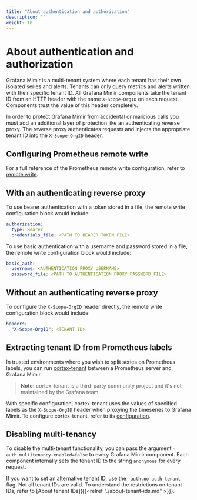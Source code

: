 ```yaml
---
title: "About authentication and authorization"
description: ""
weight: 10
---
```


# About authentication and authorization

Grafana Mimir is a multi-tenant system where each tenant has their own isolated series and alerts.
Tenants can only query metrics and alerts written with their specific tenant ID.
All Grafana Mimir components take the tenant ID from an HTTP header with the name `X-Scope-OrgID` on each request.
Components trust the value of this header completely.

In order to protect Grafana Mimir from accidental or malicious calls you must add an additional layer of protection like an authenticating reverse proxy.
The reverse proxy authenticates requests and injects the appropriate tenant ID into the `X-Scope-OrgID` header.

## Configuring Prometheus remote write

For a full reference of the Prometheus remote write configuration, refer to [remote write](https://prometheus.io/docs/prometheus/latest/configuration/configuration/#remote_write).

## With an authenticating reverse proxy

To use bearer authentication with a token stored in a file, the remote write configuration block would include:

```yaml
authorization:
  type: Bearer
  credentials_file: <PATH TO BEARER TOKEN FILE>
```

To use basic authentication with a username and password stored in a file, the remote write configuration block would include:

```yaml
basic_auth:
  username: <AUTHENTICATION PROXY USERNAME>
  password_file: <PATH TO AUTHENTICATION PROXY PASSWORD FILE>
```

## Without an authenticating reverse proxy

To configure the `X-Scope-OrgID` header directly, the remote write configuration block would include:

```yaml
headers:
  "X-Scope-OrgID": <TENANT ID>
```

## Extracting tenant ID from Prometheus labels

In trusted environments where you wish to split series on Prometheus labels, you can run [cortex-tenant](https://github.com/blind-oracle/cortex-tenant) between a Prometheus server and Grafana Mimir.

> **Note:** cortex-tenant is a third-party community project and it's not maintained by the Grafana team.

With specific configuration, cortex-tenant uses the values of specified labels as the `X-Scope-OrgID` header when proxying the timeseries to Grafana Mimir.
To configure cortex-tenant, refer to its [configuration](https://github.com/blind-oracle/cortex-tenant#configuration).

## Disabling multi-tenancy

To disable the multi-tenant functionality, you can pass the argument `-auth.multitenancy-enabled=false` to every Grafana Mimir component.
Each component internally sets the tenant ID to the string `anonymous` for every request.

If you want to set an alternative tenant ID, use the `-auth.no-auth-tenant` flag.
Not all tenant IDs are valid. To understand the restrictions on tenant IDs, refer to [About tenant IDs]({{<relref "./about-tenant-ids.md" >}}).
